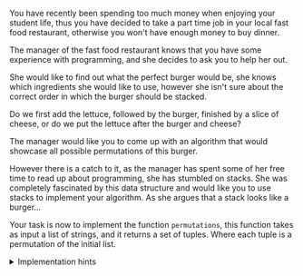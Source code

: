 You have recently been spending too much money when enjoying your student life, thus you have decided to take a part time job in your local fast food restaurant, otherwise you won't have enough money to buy dinner.

The manager of the fast food restaurant knows that you have some experience with programming, and she decides to ask you to help her out. 

She would like to find out what the perfect burger would be, she knows which ingredients she would like to use, however she isn't sure about the correct order in which the burger should be stacked. 

Do we first add the lettuce, followed by the burger, finished by a slice of cheese, or do we put the lettuce after the burger and cheese?

The manager would like you to come up with an algorithm that would showcase all possible permutations of this burger.

However there is a catch to it, as the manager has spent some of her free time to read up about programming, she has stumbled on stacks. She was completely fascinated by this data structure and would like you to use stacks to implement your algorithm. As she argues that a stack looks like a burger...

Your task is now to implement the function `permutations`, this function takes as input a list of strings, and it returns a set of tuples. Where each tuple is a permutation of the initial list.

<details>
    <summary>Implementation hints</summary>
    <details>
        <summary>How to create tuples</summary>
            To create a tuple of a list, you can use <code>tuple(l)</code>, where <code>l</code> is a list.
    </details>
    <details>
        <summary>Stacks</summary>
            You may want to use two stacks.
    </details>        
</details>